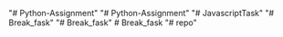"# Python-Assignment" 
"# Python-Assignment" 
"# JavascriptTask" 
"# Break_fask" 
"# Break_fask" 
#   B r e a k _ f a s k  
 "# repo" 
